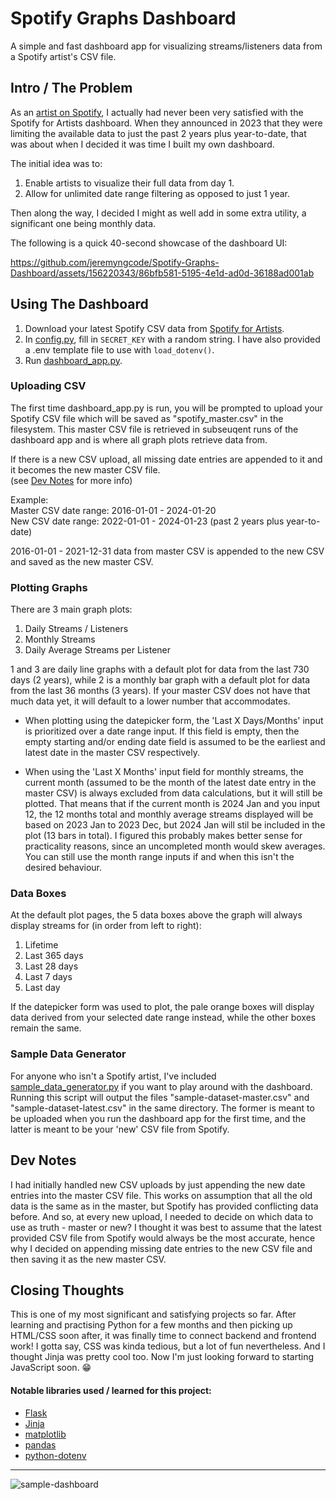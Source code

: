 Spotify Graphs Dashboard
========================
A simple and fast dashboard app for visualizing streams/listeners data from a Spotify artist's CSV file.

Intro / The Problem
-------------------
As an [artist on Spotify](https://open.spotify.com/artist/6mdGjVrAY95ecXnVgtefti), I actually had never been very satisfied with the Spotify for Artists dashboard. When they announced in 2023 that they were limiting the available data to just the past 2 years plus year-to-date, that was about when I decided it was time I built my own dashboard.

The initial idea was to:
1. Enable artists to visualize their full data from day 1.
2. Allow for unlimited date range filtering as opposed to just 1 year.

Then along the way, I decided I might as well add in some extra utility, a significant one being monthly data.

The following is a quick 40-second showcase of the dashboard UI:

https://github.com/jeremyngcode/Spotify-Graphs-Dashboard/assets/156220343/86bfb581-5195-4e1d-ad0d-36188ad001ab

Using The Dashboard
-------------------
1. Download your latest Spotify CSV data from [Spotify for Artists](https://artists.spotify.com).
2. In [config.py](config.py), fill in `SECRET_KEY` with a random string. I have also provided a .env template file to use with `load_dotenv()`.
3. Run [dashboard_app.py](dashboard_app.py).

### Uploading CSV
The first time dashboard_app.py is run, you will be prompted to upload your Spotify CSV file which will be saved as "spotify_master.csv" in the filesystem. This master CSV file is retrieved in subseuqent runs of the dashboard app and is where all graph plots retrieve data from. 

If there is a new CSV upload, all missing date entries are appended to it and it becomes the new master CSV file.  
(see [Dev Notes](#dev-notes) for more info)

Example:  
Master CSV date range: 2016-01-01 - 2024-01-20  
New CSV date range: 2022-01-01 - 2024-01-23 (past 2 years plus year-to-date)

2016-01-01 - 2021-12-31 data from master CSV is appended to the new CSV and saved as the new master CSV.

### Plotting Graphs
There are 3 main graph plots:
1. Daily Streams / Listeners
2. Monthly Streams
3. Daily Average Streams per Listener

1 and 3 are daily line graphs with a default plot for data from the last 730 days (2 years), while 2 is a monthly bar graph with a default plot for data from the last 36 months (3 years). If your master CSV does not have that much data yet, it will default to a lower number that accommodates.

- When plotting using the datepicker form, the 'Last X Days/Months' input is prioritized over a date range input. If this field is empty, then the empty starting and/or ending date field is assumed to be the earliest and latest date in the master CSV respectively.

- When using the 'Last X Months' input field for monthly streams, the current month (assumed to be the month of the latest date entry in the master CSV) is always excluded from data calculations, but it will still be plotted. That means that if the current month is 2024 Jan and you input 12, the 12 months total and monthly average streams displayed will be based on 2023 Jan to 2023 Dec, but 2024 Jan will stil be included in the plot (13 bars in total). I figured this probably makes better sense for practicality reasons, since an uncompleted month would skew averages. You can still use the month range inputs if and when this isn't the desired behaviour.

### Data Boxes
At the default plot pages, the 5 data boxes above the graph will always display streams for (in order from left to right):
1. Lifetime
2. Last 365 days
3. Last 28 days
4. Last 7 days
5. Last day

If the datepicker form was used to plot, the pale orange boxes will display data derived from your selected date range instead, while the other boxes remain the same.

### Sample Data Generator
For anyone who isn't a Spotify artist, I've included [sample_data_generator.py](sample-csv-data/sample_data_generator.py) if you want to play around with the dashboard. Running this script will output the files "sample-dataset-master.csv" and "sample-dataset-latest.csv" in the same directory. The former is meant to be uploaded when you run the dashboard app for the first time, and the latter is meant to be your 'new' CSV file from Spotify.

Dev Notes
---------
I had initially handled new CSV uploads by just appending the new date entries into the master CSV file. This works on assumption that all the old data is the same as in the master, but Spotify has provided conflicting data before. And so, at every new upload, I needed to decide on which data to use as truth - master or new? I thought it was best to assume that the latest provided CSV file from Spotify would always be the most accurate, hence why I decided on appending missing date entries to the new CSV file and then saving it as the new master CSV.

Closing Thoughts
----------------
This is one of my most significant and satisfying projects so far. After learning and practising Python for a few months and then picking up HTML/CSS soon after, it was finally time to connect backend and frontend work! I gotta say, CSS was kinda tedious, but a lot of fun nevertheless. And I thought Jinja was pretty cool too. Now I'm just looking forward to starting JavaScript soon. 😁

#### Notable libraries used / learned for this project:
- [Flask](https://pypi.org/project/Flask/)
- [Jinja](https://pypi.org/project/Jinja2/)
- [matplotlib](https://pypi.org/project/matplotlib/)
- [pandas](https://pypi.org/project/pandas/)
- [python-dotenv](https://pypi.org/project/python-dotenv/)

---

![sample-dashboard](https://github.com/jeremyngcode/Spotify-Graphs-Dashboard/assets/156220343/6e4f51dd-7650-4679-a535-d907f55d105a)
